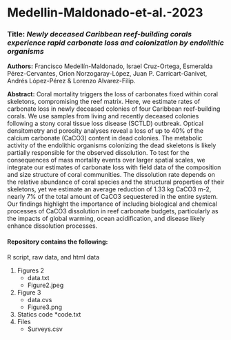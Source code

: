 # Medellin-Maldonado-et-al.-2023

### Title: *Newly deceased Caribbean reef-building corals experience rapid carbonate loss and colonization by endolithic organisms*

**Authors:** Francisco Medellín-Maldonado, Israel Cruz-Ortega, Esmeralda Pérez-Cervantes, Orion Norzogaray-López, Juan P. Carricart-Ganivet, Andrés López-Pérez & Lorenzo Alvarez-Filip. 

**Abstract:** Coral mortality triggers the loss of carbonates fixed within coral skeletons, compromising the reef matrix. Here, we estimate rates of carbonate loss in newly deceased colonies of four Caribbean reef-building corals. We use samples from living and recently deceased colonies following a stony coral tissue loss disease (SCTLD) outbreak. Optical densitometry and porosity analyses reveal a loss of up to 40% of the calcium carbonate (CaCO3) content in dead colonies. The metabolic activity of the endolithic organisms colonizing the dead skeletons is likely partially responsible for the observed dissolution. To test for the consequences of mass mortality events over larger spatial scales, we integrate our estimates of carbonate loss with field data of the composition and size structure of coral communities. The dissolution rate depends on the relative abundance of coral species and the structural properties of their skeletons, yet we estimate an average reduction of 1.33 kg CaCO3 m-2, nearly 7% of the total amount of CaCO3 sequestered in the entire system. Our findings highlight the importance of including biological and chemical processes of CaCO3 dissolution in reef carbonate budgets, particularly as the impacts of global warming, ocean acidification, and disease likely enhance dissolution processes.

#### Repository contains the following:
R script, raw data, and html data
1. Figures 2
   * data.txt
   * Figure2.jpeg
2. Figure 3
   * data.cvs
   * Figure3.png
3. Statics code
   *code.txt
4. Files  
   * Surveys.csv
   
